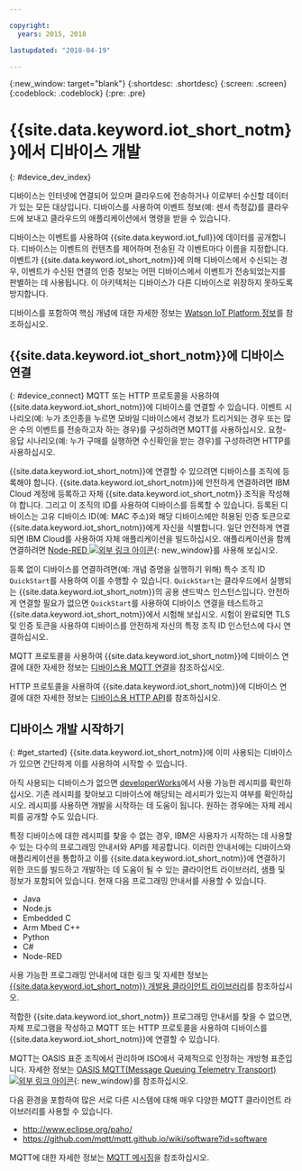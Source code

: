```yaml
---

copyright:
  years: 2015, 2018

lastupdated: "2018-04-19"

---
```


{:new_window: target="blank"}
{:shortdesc: .shortdesc}
{:screen: .screen}
{:codeblock: .codeblock}
{:pre: .pre}

# {{site.data.keyword.iot_short_notm}}에서 디바이스 개발
{: #device_dev_index}

디바이스는 인터넷에 연결되어 있으며 클라우드에 전송하거나 이로부터 수신할 데이터가 있는 모든 대상입니다. 디바이스를 사용하여 이벤트 정보(예: 센서 측정값)를 클라우드에 보내고 클라우드의 애플리케이션에서 명령을 받을 수 있습니다.

디바이스는 이벤트를 사용하여 {{site.data.keyword.iot_full}}에 데이터를 공개합니다. 디바이스는 이벤트의 컨텐츠를 제어하며 전송된 각 이벤트마다 이름을 지정합니다. 이벤트가 {{site.data.keyword.iot_short_notm}}에 의해 디바이스에서 수신되는 경우, 이벤트가 수신된 연결의 인증 정보는 어떤 디바이스에서 이벤트가 전송되었는지를 판별하는 데 사용됩니다. 이 아키텍처는 디바이스가 다른 디바이스로 위장하지 못하도록 방지합니다.

디바이스를 포함하여 핵심 개념에 대한 자세한 정보는 [Watson IoT Platform 정보](https://console.ng.bluemix.net/docs/services/IoT/iotplatform_overview.html#watsoniotplatform_importantconcepts)를 참조하십시오.


## {{site.data.keyword.iot_short_notm}}에 디바이스 연결
{: #device_connect}
MQTT 또는 HTTP 프로토콜을 사용하여 {{site.data.keyword.iot_short_notm}}에 디바이스를 연결할 수 있습니다. 이벤트 시나리오(예: 누가 초인종을 누르면 모바일 디바이스에서 경보가 트리거되는 경우 또는 많은 수의 이벤트를 전송하고자 하는 경우)를 구성하려면 MQTT를 사용하십시오. 요청-응답 시나리오(예: 누가 구매를 실행하면 수신확인을 받는 경우)를 구성하려면 HTTP를 사용하십시오. 

{{site.data.keyword.iot_short_notm}}에 연결할 수 있으려면 디바이스를 조직에 등록해야 합니다. {{site.data.keyword.iot_short_notm}}에 안전하게 연결하려면 IBM Cloud 계정에 등록하고 자체 {{site.data.keyword.iot_short_notm}} 조직을 작성해야 합니다. 그리고 이 조직의 ID를 사용하여 디바이스를 등록할 수 있습니다. 등록된 디바이스는 고유 디바이스 ID(예: MAC 주소)와 해당 디바이스에만 허용된 인증 토큰으로 {{site.data.keyword.iot_short_notm}}에게 자신을 식별합니다. 일단 안전하게 연결되면 IBM Cloud를 사용하여 자체 애플리케이션을 빌드하십시오. 애플리케이션을 함께 연결하려면 [Node-RED ![외부 링크 아이콘](../../../icons/launch-glyph.svg "외부 링크 아이콘")](https://nodered.org){: new_window}를 사용해 보십시오. 

등록 없이 디바이스를 연결하려면(예: 개념 증명을 실행하기 위해) 특수 조직 ID `QuickStart`를 사용하여 이를 수행할 수 있습니다. `QuickStart`는 클라우드에서 실행되는 {{site.data.keyword.iot_short_notm}}의 공용 샌드박스 인스턴스입니다. 안전하게 연결할 필요가 없으면 `QuickStart`를 사용하여 디바이스 연결을 테스트하고 {{site.data.keyword.iot_short_notm}}에서 시험해 보십시오. 시험이 완료되면 TLS 및 인증 토큰을 사용하여 디바이스를 안전하게 자신의 특정 조직 ID 인스턴스에 다시 연결하십시오.

MQTT 프로토콜을 사용하여 {{site.data.keyword.iot_short_notm}}에 디바이스 연결에 대한 자세한 정보는 [디바이스용 MQTT 연결](https://console.ng.bluemix.net/docs/services/IoT/devices/mqtt.html)을 참조하십시오.

HTTP 프로토콜을 사용하여 {{site.data.keyword.iot_short_notm}}에 디바이스 연결에 대한 자세한 정보는 [디바이스용 HTTP API](https://console.ng.bluemix.net/docs/services/IoT/devices/api.html)를 참조하십시오.

## 디바이스 개발 시작하기
{: #get_started}
{{site.data.keyword.iot_short_notm}}에 이미 사용되는 디바이스가 있으면 간단하게 이를 사용하여 시작할 수 있습니다.

아직 사용되는 디바이스가 없으면 [developerWorks](https://developer.ibm.com/recipes/)에서 사용 가능한 레시피를 확인하십시오. 기존 레시피를 찾아보고 디바이스에 해당되는 레시피가 있는지 여부를 확인하십시오. 레시피를 사용하면 개발을 시작하는 데 도움이 됩니다. 원하는 경우에는 자체 레시피를 공개할 수도 있습니다.

특정 디바이스에 대한 레시피를 찾을 수 없는 경우, IBM은 사용자가 시작하는 데 사용할 수 있는 다수의 프로그래밍 안내서와 API를 제공합니다. 이러한 안내서에는 디바이스와 애플리케이션을 통합하고 이를 {{site.data.keyword.iot_short_notm}}에 연결하기 위한 코드를 빌드하고 개발하는 데 도움이 될 수 있는 클라이언트 라이브러리, 샘플 및 정보가 포함되어 있습니다. 현재 다음 프로그래밍 안내서를 사용할 수 있습니다.

- Java
- Node.js
- Embedded C
- Arm Mbed C++
- Python
- C#
- Node-RED

사용 가능한 프로그래밍 안내서에 대한 링크 및 자세한 정보는 [{{site.data.keyword.iot_short_notm}} 개발용 클라이언트 라이브러리](../iot_platform_client_lib.html)를 참조하십시오.

적합한 {{site.data.keyword.iot_short_notm}} 프로그래밍 안내서를 찾을 수 없으면, 자체 프로그램을 작성하고 MQTT 또는 HTTP 프로토콜을 사용하여 디바이스를 {{site.data.keyword.iot_short_notm}}에 연결할 수 있습니다.

MQTT는 OASIS 표준 조직에서 관리하며 ISO에서 국제적으로 인정하는 개방형 표준입니다. 자세한 정보는 [OASIS MQTT(Message Queuing Telemetry Transport) ![외부 링크 아이콘](../../../icons/launch-glyph.svg "외부 링크 아이콘")](https://www.oasis-open.org/committees/tc_home.php?wg_abbrev=mqtt){: new_window}를 참조하십시오.

다음 환경을 포함하여 많은 서로 다른 시스템에 대해 매우 다양한 MQTT 클라이언트 라이브러리를 사용할 수 있습니다.
- http://www.eclipse.org/paho/
- https://github.com/mqtt/mqtt.github.io/wiki/software?id=software

MQTT에 대한 자세한 정보는 [MQTT 메시징](https://console.ng.bluemix.net/docs/services/IoT/reference/mqtt/index.html?pos=3)을 참조하십시오.
